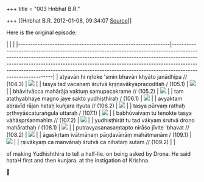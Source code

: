 +++
title = "003 Hnbhat B.R."

+++
[[Hnbhat B.R.	2012-01-08, 09:34:07 [Source](https://groups.google.com/g/samskrita/c/GXosOdiseoU)]]



Here is the original episode:

  

|                                                              |                                                                                                                                                                                                                                                                                                                                                     | |--------------------------------------------------------------|-----------------------------------------------------------------------------------------------------------------------------------------------------------------------------------------------------------------------------------------------------------------------------------------------------------------------------------------------------| | atyavān hi nṛloke 'smin bhavān khyāto janādhipa // (104.3)   | [![](https://ci5.googleusercontent.com/proxy/rauvvXlk5G0l9ylJfQoN9VUoBOOUDyDvyibct5-dU8ap8A46a958hI0IEPk4gNPtI5ZqTPHZuxPrZQQ853rYX0a8_MZ8YqIysvVkI-ZB9Tf8IuDy9y8=s0-d-e1-ft#http://kjc-fs-cluster.kjc.uni-heidelberg.de/dcs/img/arrow_right.gif)](http://kjc-fs-cluster.kjc.uni-heidelberg.de/dcs/index.php?contents=edit_sentence&IDPhrase=405105) | | tasya tad vacanaṃ śrutvā kṛṣṇavākyapracoditaḥ / (105.1)      | [![](https://ci5.googleusercontent.com/proxy/rauvvXlk5G0l9ylJfQoN9VUoBOOUDyDvyibct5-dU8ap8A46a958hI0IEPk4gNPtI5ZqTPHZuxPrZQQ853rYX0a8_MZ8YqIysvVkI-ZB9Tf8IuDy9y8=s0-d-e1-ft#http://kjc-fs-cluster.kjc.uni-heidelberg.de/dcs/img/arrow_right.gif)](http://kjc-fs-cluster.kjc.uni-heidelberg.de/dcs/index.php?contents=edit_sentence&IDPhrase=405106) | | bhāvitvācca mahārāja vaktuṃ samupacakrame // (105.2)         | [![](https://ci5.googleusercontent.com/proxy/rauvvXlk5G0l9ylJfQoN9VUoBOOUDyDvyibct5-dU8ap8A46a958hI0IEPk4gNPtI5ZqTPHZuxPrZQQ853rYX0a8_MZ8YqIysvVkI-ZB9Tf8IuDy9y8=s0-d-e1-ft#http://kjc-fs-cluster.kjc.uni-heidelberg.de/dcs/img/arrow_right.gif)](http://kjc-fs-cluster.kjc.uni-heidelberg.de/dcs/index.php?contents=edit_sentence&IDPhrase=405107) | | tam atathyabhaye magno jaye sakto yudhiṣṭhiraḥ / (106.1)     | [![](https://ci5.googleusercontent.com/proxy/rauvvXlk5G0l9ylJfQoN9VUoBOOUDyDvyibct5-dU8ap8A46a958hI0IEPk4gNPtI5ZqTPHZuxPrZQQ853rYX0a8_MZ8YqIysvVkI-ZB9Tf8IuDy9y8=s0-d-e1-ft#http://kjc-fs-cluster.kjc.uni-heidelberg.de/dcs/img/arrow_right.gif)](http://kjc-fs-cluster.kjc.uni-heidelberg.de/dcs/index.php?contents=edit_sentence&IDPhrase=405108) | | avyaktam abravīd rājan hataḥ kuñjara ityuta // (106.2)       | [![](https://ci5.googleusercontent.com/proxy/rauvvXlk5G0l9ylJfQoN9VUoBOOUDyDvyibct5-dU8ap8A46a958hI0IEPk4gNPtI5ZqTPHZuxPrZQQ853rYX0a8_MZ8YqIysvVkI-ZB9Tf8IuDy9y8=s0-d-e1-ft#http://kjc-fs-cluster.kjc.uni-heidelberg.de/dcs/img/arrow_right.gif)](http://kjc-fs-cluster.kjc.uni-heidelberg.de/dcs/index.php?contents=edit_sentence&IDPhrase=405109) | | tasya pūrvaṃ rathaḥ pṛthvyāścaturaṅgula uttaraḥ / (107.1)    | [![](https://ci5.googleusercontent.com/proxy/rauvvXlk5G0l9ylJfQoN9VUoBOOUDyDvyibct5-dU8ap8A46a958hI0IEPk4gNPtI5ZqTPHZuxPrZQQ853rYX0a8_MZ8YqIysvVkI-ZB9Tf8IuDy9y8=s0-d-e1-ft#http://kjc-fs-cluster.kjc.uni-heidelberg.de/dcs/img/arrow_right.gif)](http://kjc-fs-cluster.kjc.uni-heidelberg.de/dcs/index.php?contents=edit_sentence&IDPhrase=405110) | | babhūvaivaṃ tu tenokte tasya vāhāspṛśanmahīm // (107.2)      | [![](https://ci5.googleusercontent.com/proxy/rauvvXlk5G0l9ylJfQoN9VUoBOOUDyDvyibct5-dU8ap8A46a958hI0IEPk4gNPtI5ZqTPHZuxPrZQQ853rYX0a8_MZ8YqIysvVkI-ZB9Tf8IuDy9y8=s0-d-e1-ft#http://kjc-fs-cluster.kjc.uni-heidelberg.de/dcs/img/arrow_right.gif)](http://kjc-fs-cluster.kjc.uni-heidelberg.de/dcs/index.php?contents=edit_sentence&IDPhrase=405111) | | yudhiṣṭhirāt tu tad vākyaṃ śrutvā droṇo mahārathaḥ / (108.1) | [![](https://ci5.googleusercontent.com/proxy/rauvvXlk5G0l9ylJfQoN9VUoBOOUDyDvyibct5-dU8ap8A46a958hI0IEPk4gNPtI5ZqTPHZuxPrZQQ853rYX0a8_MZ8YqIysvVkI-ZB9Tf8IuDy9y8=s0-d-e1-ft#http://kjc-fs-cluster.kjc.uni-heidelberg.de/dcs/img/arrow_right.gif)](http://kjc-fs-cluster.kjc.uni-heidelberg.de/dcs/index.php?contents=edit_sentence&IDPhrase=405112) | | putravyasanasaṃtapto nirāśo jīvite 'bhavat // (108.2)        | [![](https://ci5.googleusercontent.com/proxy/rauvvXlk5G0l9ylJfQoN9VUoBOOUDyDvyibct5-dU8ap8A46a958hI0IEPk4gNPtI5ZqTPHZuxPrZQQ853rYX0a8_MZ8YqIysvVkI-ZB9Tf8IuDy9y8=s0-d-e1-ft#http://kjc-fs-cluster.kjc.uni-heidelberg.de/dcs/img/arrow_right.gif)](http://kjc-fs-cluster.kjc.uni-heidelberg.de/dcs/index.php?contents=edit_sentence&IDPhrase=405113) | | āgaskṛtam ivātmānaṃ pāṇḍavānāṃ mahātmanām / (109.1)          | [![](https://ci5.googleusercontent.com/proxy/rauvvXlk5G0l9ylJfQoN9VUoBOOUDyDvyibct5-dU8ap8A46a958hI0IEPk4gNPtI5ZqTPHZuxPrZQQ853rYX0a8_MZ8YqIysvVkI-ZB9Tf8IuDy9y8=s0-d-e1-ft#http://kjc-fs-cluster.kjc.uni-heidelberg.de/dcs/img/arrow_right.gif)](http://kjc-fs-cluster.kjc.uni-heidelberg.de/dcs/index.php?contents=edit_sentence&IDPhrase=405114) | | ṛṣivākyaṃ ca manvānaḥ śrutvā ca nihataṃ sutam // (109.2)     |                                                                                                                                                                                                                                                                                                                                                     |

  

of making Yudhishthira to tell a half-lie. on being asked by Drona. He said hataH first and then kunjara. at the instigation of Krishna.



